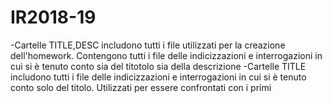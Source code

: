 # IR2018-19
-Cartelle TITLE,DESC includono tutti i file utilizzati per la creazione dell'homework. Contengono tutti i file delle indicizzazioni e interrogazioni
in cui si è tenuto conto sia del titotolo sia della descrizione
-Cartelle TITLE includono tutti i file delle indicizzazioni e interrogazioni in cui si è tenuto conto solo del titolo. Utilizzati per essere confrontati con i primi
